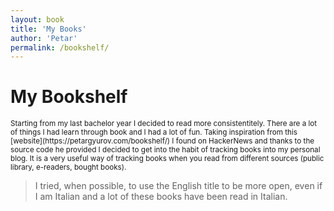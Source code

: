 ```yaml
---
layout: book
title: 'My Books'
author: 'Petar'
permalink: /bookshelf/
---
```


# My Bookshelf
<small>
Starting from my last bachelor year I decided to read more consistentitely. There are a lot of things I had learn through book and I had a lot of fun. 
</small>

<small>
Taking inspiration from this [website](https://petargyurov.com/bookshelf/) I found on HackerNews and thanks to the source code he provided I decided to get into the habit of tracking books into my personal blog. 
</small>

<small>
It is a very useful way of tracking books when you read from different sources (public library, e-readers, bought books).
</small>

> I tried, when possible, to use the English title to be more open, even if I am Italian and a lot of these books have been read in Italian.